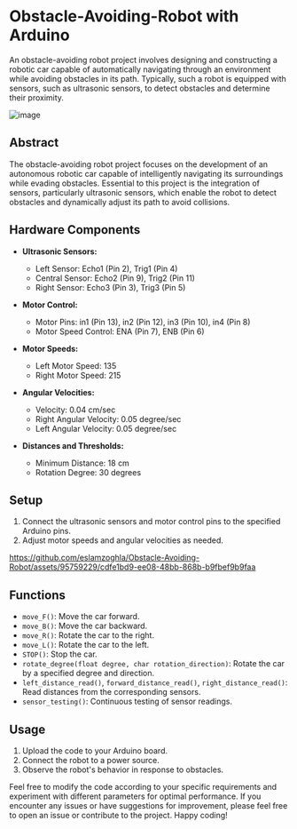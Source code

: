 # Obstacle-Avoiding-Robot with Arduino
An obstacle-avoiding robot project involves designing and constructing a robotic car capable of automatically navigating through an environment while avoiding obstacles in its path. Typically, such a robot is equipped with sensors, such as ultrasonic sensors, to detect obstacles and determine their proximity.

![image](https://github.com/eslamzoghla/Obstacle-Avoiding-Robot/assets/95759229/bc40e818-7e59-4426-8e68-252857017acb)


## Abstract
The obstacle-avoiding robot project focuses on the development of an autonomous robotic car capable of intelligently navigating its surroundings while evading obstacles. Essential to this project is the integration of sensors, particularly ultrasonic sensors, which enable the robot to detect obstacles and dynamically adjust its path to avoid collisions.

## Hardware Components
- **Ultrasonic Sensors:**
  - Left Sensor: Echo1 (Pin 2), Trig1 (Pin 4)
  - Central Sensor: Echo2 (Pin 9), Trig2 (Pin 11)
  - Right Sensor: Echo3 (Pin 3), Trig3 (Pin 5)

- **Motor Control:**
  - Motor Pins: in1 (Pin 13), in2 (Pin 12), in3 (Pin 10), in4 (Pin 8)
  - Motor Speed Control: ENA (Pin 7), ENB (Pin 6)

- **Motor Speeds:**
  - Left Motor Speed: 135
  - Right Motor Speed: 215

- **Angular Velocities:**
  - Velocity: 0.04 cm/sec
  - Right Angular Velocity: 0.05 degree/sec
  - Left Angular Velocity: 0.05 degree/sec

- **Distances and Thresholds:**
  - Minimum Distance: 18 cm
  - Rotation Degree: 30 degrees

## Setup
1. Connect the ultrasonic sensors and motor control pins to the specified Arduino pins.
2. Adjust motor speeds and angular velocities as needed.

https://github.com/eslamzoghla/Obstacle-Avoiding-Robot/assets/95759229/cdfe1bd9-ee08-48bb-868b-b9fbef9b9faa

## Functions
- `move_F()`: Move the car forward.
- `move_B()`: Move the car backward.
- `move_R()`: Rotate the car to the right.
- `move_L()`: Rotate the car to the left.
- `STOP()`: Stop the car.
- `rotate_degree(float degree, char rotation_direction)`: Rotate the car by a specified degree and direction.
- `left_distance_read()`, `forward_distance_read()`, `right_distance_read()`: Read distances from the corresponding sensors.
- `sensor_testing()`: Continuous testing of sensor readings.

## Usage
1. Upload the code to your Arduino board.
2. Connect the robot to a power source.
3. Observe the robot's behavior in response to obstacles.

Feel free to modify the code according to your specific requirements and experiment with different parameters for optimal performance. If you encounter any issues or have suggestions for improvement, please feel free to open an issue or contribute to the project. Happy coding!
